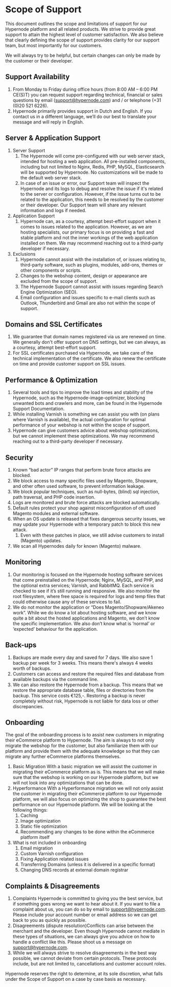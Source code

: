 <!-- source: https://support.hypernode.com/en/about/support/scope-of-support/ -->

# Scope of Support

This document outlines the scope and limitations of support for our Hypernode platform and all related products. We strive to provide great support to attain the highest level of customer satisfaction. We also believe that clearly defining the scope of support provides clarity for our support team, but most importantly for our customers.

We will always try to be helpful, but certain changes can only be made by the customer or their developer.

## Support Availability

1. From Monday to Friday during office hours (from 8:00 AM – 6:00 PM CE(S)T) you can request support regarding technical, financial or sales questions by email (support@hypernode.com) and / or telephone (+31 (0)20 521 6226).
1. Hypernode primarily provides support in Dutch and English. If you contact us in a different language, we’ll do our best to translate your message and will reply in English.

## Server & Application Support

1. Server Support
   1. The Hypernode will come pre-configured with our web server stack, intended for hosting a web application. All pre-installed components, including but not limited to Nginx, Redis, PHP, MySQL, Elasticsearch will be supported by Hypernode. No customizations will be made to the default web server stack.
   1. In case of an issue or error, our Support team will inspect the Hypernode and its logs to debug and resolve the issue if it's related to the server or configuration. However, if the issue turns out to be related to the application, this needs to be resolved by the customer or their developer. Our Support team will share any relevant information and logs if needed.
1. Application Support
   1. Hypernode can, as a courtesy, attempt best-effort support when it comes to issues related to the application. However, as we are hosting specialists, our primary focus is on providing a fast and stable platform and not the inner workings of the web application installed on them. We may recommend reaching out to a third-party developer if necessary.
1. Exclusions
   1. Hypernode cannot assist with the installation of, or issues relating to, third-party software, such as plugins, modules, add-ons, themes or other components or scripts.
   1. Changes to the webshop content, design or appearance are excluded from the scope of support.
   1. The Hypernode Support cannot assist with issues regarding Search Engine Optimization (SEO).
   1. Email configuration and issues specific to e-mail clients such as Outlook, Thunderbird and Gmail are also not within the scope of support.

## Domains and SSL Certificates

1. We guarantee that domain names registered via us are renewed on time. We generally don't offer support on DNS settings, but we can always, as a courtesy, attempt best-effort support.
1. For SSL certificates purchased via Hypernode, we take care of the technical implementation of the certificate. We also renew the certificate on time and provide customer support on SSL issues.

## Performance & Optimization

1. Several tools and tips to improve the load times and stability of the Hypernode, such as the Hypernode-image-optimizer, blocking unwanted bots and crawlers and more, can be found in the Hypernode Support Documentation.
1. While installing Varnish is something we can assist you with (on plans where Varnish is available), the actual configuration for optimal performance of your webshop is not within the scope of support.
1. Hypernode can give customers advice about webshop optimizations, but we cannot implement these optimizations. We may recommend reaching out to a third-party developer if necessary.

## Security

1. Known “bad actor” IP ranges that perform brute force attacks are blocked.
1. We block access to many specific files used by Magento, Shopware, and other often used software, to prevent information leakage.
1. We block popular techniques, such as null-bytes, (blind) sql injection, path traversal, and PHP code insertion.
1. Logs are monitored and brute force attacks are blocked automatically.
1. Default rules protect your shop against misconfiguration of oft used Magento modules and external software.
1. When an OS update is released that fixes dangerous security issues, we may update your Hypernode with a temporary patch to block this new attack.
   1. Even with these patches in place, we still advise customers to install (Magento) updates.
1. We scan all Hypernodes daily for known (Magento) malware.

## Monitoring

1. Our monitoring is focused on the Hypernode hosting software services that come preinstalled on the Hypernode; Nginx, MySQL, and PHP, and the optional extra services; Varnish, and RabbitMQ. Each service is checked to see if it’s still running and responsive. We also monitor the root filesystem, where free space is required for logs and temp files that could otherwise cause any of these services to fail.
1. We do not monitor the application or “Does Magento/Shopware/Akeneo work”. While we do know a lot about hosting software, and we know quite a bit about the hosted applications and Magento, we don’t know the specific implementation. We also don’t know what is ‘normal’ or ‘expected’ behaviour for the application.

## Back-ups

1. Backups are made every day and saved for 7 days. We also save 1 backup per week for 3 weeks. This means there's always 4 weeks worth of backups.
1. Customers can access and restore the required files and database from available backups via the command line.
1. We can also restore the Hypernode from a backup. This means that we restore the appropriate database table, files or directories from the backup. This service costs €125,-. Restoring a backup is never completely without risk, Hypernode is not liable for data loss or other discrepancies.

## Onboarding

The goal of the onboarding process is to assist new customers in migrating their eCommerce platform to Hypernode. The aim is always to not only migrate the webshop for the customer, but also familiarize them with our platform and provide them with the adequate knowledge so that they can migrate any further eCommerce platforms themselves.

1. Basic Migration
   With a basic migration we will assist the customer in migrating their eCommerce platform as is. This means that we will make sure that the webshop is working on our Hypernode platform, but we will not look into any optimizations that can be done.
1. Hyperformance
   With a Hyperformance migration we will not only assist the customer in migrating their eCommerce platform to our Hypernode platform, we will also focus on optimizing the shop to guarantee the best performance on our Hypernode platform. We will be looking at the following things:
   1. Caching
   1. Image optimization
   1. Static file optimization
   1. Recommending any changes to be done within the eCommerce platform itself
1. What is not included in onboarding
   1. Email migration
   1. Custom Varnish configuration
   1. Fixing Application related issues
   1. Transferring Domains (unless it is delivered in a specific format)
   1. Changing DNS records at external domain registrar

## Complaints & Disagreements

1. Complaints
   Hypernode is committed to giving you the best service, but if something goes wrong we want to hear about it. If you want to file a complaint about us, you can do so by email to support@hypernode.com. Please include your account number or email address so we can get back to you as quickly as possible.
1. Disagreements (dispute resolution)Conflicts can arise between the merchant and the developer. Even though Hypernode cannot mediate in these types of situations, we can always give you advice on how to handle a conflict like this. Please shoot us a message on support@hypernode.com.
1. While we will always strive to resolve disagreements in the best way possible, we cannot deviate from certain protocols. These protocols include, but are not limited to, cancellations and customer account roles.

Hypernode reserves the right to determine, at its sole discretion, what falls under the Scope of Support on a case by case basis as necessary.
